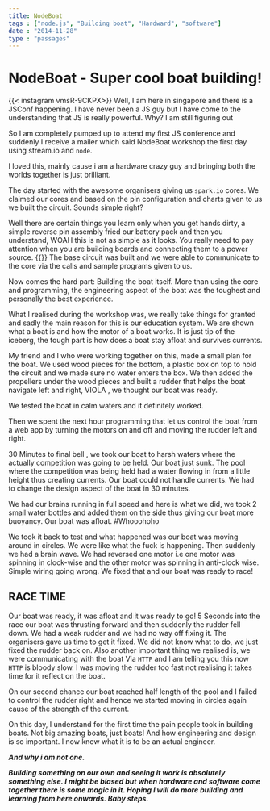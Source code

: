 ```yaml
---
title: NodeBoat
tags : ["node.js", "Building boat", "Hardward", "software"]
date : "2014-11-28"
type : "passages"
---
```


# NodeBoat - Super cool boat building!

{{< instagram vmsR-9CKPX>}}
Well, I am here in singapore and there is a JSConf happening. I have never been a JS guy but I have come to the understanding that JS is really powerful. Why? I am still figuring out 

So I am completely pumped up to attend my first JS conference and suddenly I receive a mailer which said NodeBoat workshop the first day using <a>stream.io</a> and <code>node</code>.

I loved this, mainly cause i am a hardware crazy guy and bringing both the worlds together is just brilliant.

The day started with the awesome organisers giving us <code>spark.io</code> cores. We claimed our cores and based on the pin configuration and charts given to us we built the circuit. Sounds simple right? 

Well there are certain things you learn only when you get hands dirty, a simple reverse pin assembly fried our battery pack and then you understand, WOAH this is not as simple as it looks. You really need to pay attention when you are building boards and connecting them to a power source.
{{<instagram vm2PjNCKOM>}}
The base circuit was built and we were able to communicate to the core via the calls and sample programs given to us.

Now comes the hard part: Building the boat itself. More than using the core and programming, the engineering aspect of the boat was the toughest and personally the best experience. 

What I realised during the workshop was, we really take things for granted and sadly the main reason for this is our education system. We are shown what a boat is and how the motor of a boat works. It is just tip of the iceberg, the tough part is how does a boat stay afloat and survives currents.

My friend and I who were working together on this, made a small plan for the boat. We used wood pieces for the bottom, a plastic box on top to hold the circuit and we made sure no water enters the box. We then added the propellers under the wood pieces and built a rudder that helps the boat navigate left and right, VIOLA , we thought our boat was ready.

We tested the boat in calm waters and it definitely worked.

Then we spent the next hour programming that let us control the boat from a web app by turning the motors on and off and moving the rudder left and right.

30 Minutes to final bell , we took our boat to harsh waters where the actually competition was going to be held. Our boat just sunk. The pool where the competition was being held had a water flowing in from a little height thus creating currents. Our boat could not handle currents. 
We had to change the design aspect of the boat in 30 minutes.

We had our brains running in full speed and here is what we did, we took 2 small water bottles and added them on the side thus giving our boat more buoyancy. Our boat was afloat. #Whooohoho

We took it back to test and what happened was our boat was moving around in circles. We were like what the fuck is happening. Then suddenly we had a brain wave. We had reversed one motor i.e one motor was spinning in clock-wise and the other motor was spinning in anti-clock wise. Simple wiring going wrong. We fixed that and our boat was ready to race!

<h2> RACE TIME</h2>
Our boat was ready, it was afloat and it was ready to go! 5 Seconds into the race our boat was thrusting forward and then suddenly the rudder fell down. We had a weak rudder and we had no way off fixing it. The organisers gave us time to get it fixed. We did not know what to do, we just fixed the rudder back on. Also another important thing we realised is, we were communicating with the boat Via <code>HTTP</code> and I am telling you this now <code>HTTP</code> is bloody slow. I was moving the rudder too fast not realising it takes time for it reflect on the boat.

On our second chance our boat reached half length of the pool and I failed to control the rudder right and hence we started moving in circles again cause of the strength of the current.

On this day, I understand for the first time the pain people took in building boats. Not big amazing boats, just boats! And how engineering and design is so important. I now know what it is to be an actual engineer.

<b><i>And why i am  not one.

Building something on our own and seeing it work is absolutely something else. I might be biased but when hardware and software come together there is some magic in it. Hoping I will do more building and learning from here onwards. Baby steps.